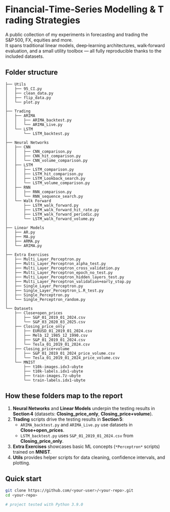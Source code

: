 # Financial‑Time‑Series Modelling & Trading Strategies

A public collection of my experiments in forecasting and trading the S&P 500, FX, equities and more.  
It spans traditional linear models, deep‑learning architectures, walk‑forward evaluation, and a small utility toolbox — all fully reproducible thanks to the included datasets.

## Folder structure

```text
├── Utils
│   ├── 95_CI.py
│   ├── clean_data.py
│   ├── flip_data.py
│   └── plot.py
│
├── Trading
│   ├── ARIMA
│   │   ├── ARIMA_backtest.py
│   │   └── ARIMA_Live.py
│   └── LSTM
│       └── LSTM_backtest.py
│
├── Neural Networks
│   ├── CNN
│   │   ├── CNN_comparison.py
│   │   ├── CNN_hit_comparison.py
│   │   └── CNN_volume_comparison.py
│   ├── LSTM
│   │   ├── LSTM_comparison.py
│   │   ├── LSTM_hit_comparison.py
│   │   ├── LSTM_Lookback_search.py
│   │   └── LSTM_volume_comparison.py
│   ├── RNN
│   │   ├── RNN_comparison.py
│   │   └── RNN_sequence_search.py
│   └── Walk Forward
│       ├── LSTM_walk_forward.py
│       ├── LSTM_walk_forward_hit_rate.py
│       ├── LSTM_walk_forward_periodic.py
│       └── LSTM_walk_forward_volume.py
│
├── Linear Models
│   ├── AR.py
│   ├── MA.py
│   ├── ARMA.py
│   └── ARIMA.py
│
├── Extra Exercises
│   ├── Multi_Layer_Perceptron.py
│   ├── Multi_Layer_Perceptron_alpha_test.py
│   ├── Multi_Layer_Perceptron_cross_validation.py
│   ├── Multi_Layer_Perceptron_epoch_no_test.py
│   ├── Multi_Layer_Perceptron_hidden_layers_test.py
│   ├── Multi_Layer_Perceptron_validation+early_stop.py
│   ├── Single_Layer_Perceptron.py
│   ├── Single_Layer_Perceptron_L.R_test.py
│   ├── Single_Perceptron.py
│   └── Single_Perceptron_random.py
│
└── Datasets
    ├── Close+open_prices
    │   ├── S&P_01_2019_01_2024.csv
    │   └── S&P_03_2020_03_2025.csv
    ├── Closing_price_only
    │   ├── EURUSD_01_2019_01_2024.csv
    │   ├── Melb_12_1985_12_1990.csv
    │   ├── S&P_01_2019_01_2024.csv
    │   └── Tesla_01_2019_01_2024.csv
    ├── Closing_price+volume
    │   ├── S&P_01_2019_01_2024_price_volume.csv
    │   └── Tesla_01_2019_01_2024_price_volume.csv
    └── MNIST
        ├── t10k-images.idx3‑ubyte
        ├── t10k-labels.idx1‑ubyte
        ├── train-images.7z‑ubyte
        └── train-labels.idx1‑ubyte
```
## How these folders map to the report

1. **Neural Networks** and **Linear Models** underpin the testing results in **Section 4** (datasets: **Closing_price_only**, **Closing_price+volume**).  
2. **Trading** scripts drive the testing results in **Section 5**:  
   * `ARIMA_backtest.py` and `ARIMA_Live.py` use datasets in **Close+open_prices**.  
   * `LSTM_backtest.py` uses `S&P_01_2019_01_2024.csv` from **Closing_price_only**.  
3. **Extra Exercises** showcases basic ML concepts (`*Perceptron*` scripts) trained on **MNIST**.  
4. **Utils** provides helper scripts for data cleaning, confidence intervals, and plotting.

## Quick start

```bash
git clone https://github.com/<your‑user>/<your‑repo>.git
cd <your‑repo>

# project tested with Python 3.9.0
